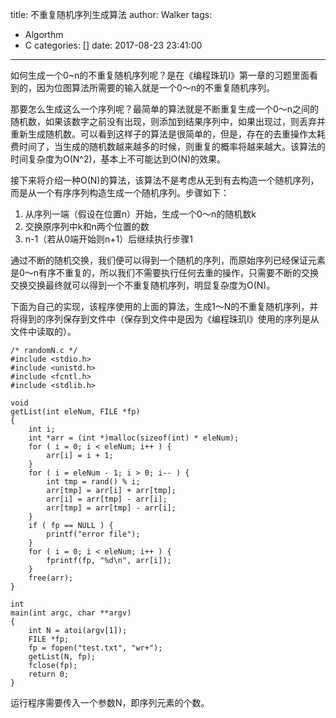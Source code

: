 title: 不重复随机序列生成算法
author: Walker
tags:
  - Algorthm
  - C
categories: []
date: 2017-08-23 23:41:00
---
如何生成一个0~n的不重复随机序列呢？是在《编程珠玑I》第一章的习题里面看到的，因为位图算法所需要的输入就是一个0～n的不重复随机序列。

那要怎么生成这么一个序列呢？最简单的算法就是不断重复生成一个0～n之间的随机数，如果该数字之前没有出现，则添加到结果序列中，如果出现过，则丢弃并重新生成随机数。可以看到这样子的算法是很简单的，但是，存在的去重操作太耗费时间了，当生成的随机数越来越多的时候，则重复的概率将越来越大。该算法的时间复杂度为O(N^2)，基本上不可能达到O(N)的效果。

接下来将介绍一种O(N)的算法，该算法不是考虑从无到有去构造一个随机序列，而是从一个有序序列构造生成一个随机序列。步骤如下：
1. 从序列一端（假设在位置n）开始，生成一个0～n的随机数k
2. 交换原序列中k和n两个位置的数
3. n-1（若从0端开始则n+1）后继续执行步骤1

通过不断的随机交换，我们便可以得到一个随机的序列，而原始序列已经保证元素是0～n有序不重复的，所以我们不需要执行任何去重的操作，只需要不断的交换交换交换最终就可以得到一个不重复随机序列，明显复杂度为O(N)。

下面为自己的实现，该程序使用的上面的算法，生成1～N的不重复随机序列，并将得到的序列保存到文件中（保存到文件中是因为《编程珠玑I》使用的序列是从文件中读取的）。
```
/* randomN.c */
#include <stdio.h>
#include <unistd.h>
#include <fcntl.h>
#include <stdlib.h>

void 
getList(int eleNum, FILE *fp) 
{
    int i;
    int *arr = (int *)malloc(sizeof(int) * eleNum);
    for ( i = 0; i < eleNum; i++ ) {
        arr[i] = i + 1;
    }
    for ( i = eleNum - 1; i > 0; i-- ) {
        int tmp = rand() % i;
        arr[tmp] = arr[i] + arr[tmp];
        arr[i] = arr[tmp] - arr[i];
        arr[tmp] = arr[tmp] - arr[i];
    }
    if ( fp == NULL ) {
        printf("error file");
    }
    for ( i = 0; i < eleNum; i++ ) {
        fprintf(fp, "%d\n", arr[i]);
    }
    free(arr);
}

int
main(int argc, char **argv)
{
    int N = atoi(argv[1]);
    FILE *fp;
    fp = fopen("test.txt", "wr+");
    getList(N, fp);
    fclose(fp);
    return 0;   
}
```
运行程序需要传入一个参数N，即序列元素的个数。